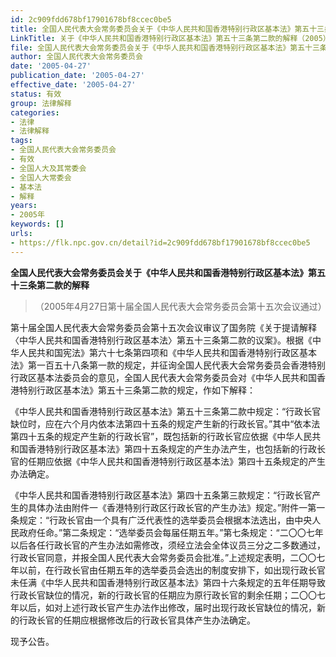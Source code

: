 ```yaml
---
id: 2c909fdd678bf17901678bf8ccec0be5
title: 全国人民代表大会常务委员会关于《中华人民共和国香港特别行政区基本法》第五十三条第二款的解释
LinkTitle: 关于《中华人民共和国香港特别行政区基本法》第五十三条第二款的解释（2005）
file: 全国人民代表大会常务委员会关于《中华人民共和国香港特别行政区基本法》第五十三条第二款的解释_20050427_2c909fdd678bf17901678bf8ccec0be5.docx
author: 全国人民代表大会常务委员会
date: '2005-04-27'
publication_date: '2005-04-27'
effective_date: '2005-04-27'
status: 有效
group: 法律解释
categories:
- 法律
- 法律解释
tags:
- 全国人民代表大会常务委员会
- 有效
- 全国人大及其常委会
- 全国人大常委会
- 基本法
- 解释
years:
- 2005年
keywords: []
urls:
- https://flk.npc.gov.cn/detail?id=2c909fdd678bf17901678bf8ccec0be5
---
```


**全国人民代表大会常务委员会关于《中华人民共和国香港特别行政区基本法》第五十三条第二款的解释**

> （2005年4月27日第十届全国人民代表大会常务委员会第十五次会议通过）

第十届全国人民代表大会常务委员会第十五次会议审议了国务院《关于提请解释〈中华人民共和国香港特别行政区基本法〉第五十三条第二款的议案》。根据《中华人民共和国宪法》第六十七条第四项和《中华人民共和国香港特别行政区基本法》第一百五十八条第一款的规定，并征询全国人民代表大会常务委员会香港特别行政区基本法委员会的意见，全国人民代表大会常务委员会对《中华人民共和国香港特别行政区基本法》第五十三条第二款的规定，作如下解释：

《中华人民共和国香港特别行政区基本法》第五十三条第二款中规定：“行政长官缺位时，应在六个月内依本法第四十五条的规定产生新的行政长官。”其中“依本法第四十五条的规定产生新的行政长官”，既包括新的行政长官应依据《中华人民共和国香港特别行政区基本法》第四十五条规定的产生办法产生，也包括新的行政长官的任期应依据《中华人民共和国香港特别行政区基本法》第四十五条规定的产生办法确定。

《中华人民共和国香港特别行政区基本法》第四十五条第三款规定：“行政长官产生的具体办法由附件一《香港特别行政区行政长官的产生办法》规定。”附件一第一条规定：“行政长官由一个具有广泛代表性的选举委员会根据本法选出，由中央人民政府任命。”第二条规定：“选举委员会每届任期五年。”第七条规定：“二〇〇七年以后各任行政长官的产生办法如需修改，须经立法会全体议员三分之二多数通过，行政长官同意，并报全国人民代表大会常务委员会批准。”上述规定表明，二〇〇七年以前，在行政长官由任期五年的选举委员会选出的制度安排下，如出现行政长官未任满《中华人民共和国香港特别行政区基本法》第四十六条规定的五年任期导致行政长官缺位的情况，新的行政长官的任期应为原行政长官的剩余任期；二〇〇七年以后，如对上述行政长官产生办法作出修改，届时出现行政长官缺位的情况，新的行政长官的任期应根据修改后的行政长官具体产生办法确定。

现予公告。
